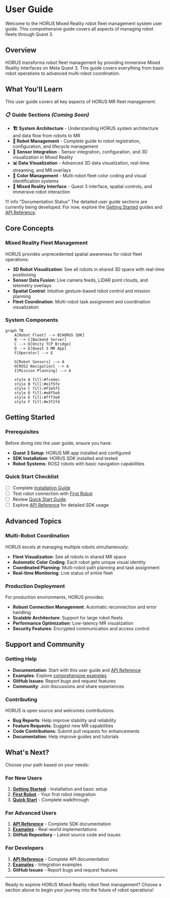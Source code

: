 # User Guide

Welcome to the HORUS Mixed Reality robot fleet management system user guide. This comprehensive guide covers all aspects of managing robot fleets through Quest 3.

## Overview

HORUS transforms robot fleet management by providing immersive Mixed Reality interfaces on Meta Quest 3. This guide covers everything from basic robot operations to advanced multi-robot coordination.

## What You'll Learn

This user guide covers all key aspects of HORUS MR fleet management:

### 📋 **Guide Sections** *(Coming Soon)*

- **🏗️ System Architecture** - Understanding HORUS system architecture and data flow from robots to MR
- **🤖 Robot Management** - Complete guide to robot registration, configuration, and lifecycle management  
- **📡 Sensor Integration** - Sensor integration, configuration, and 3D visualization in Mixed Reality
- **📊 Data Visualization** - Advanced 3D data visualization, real-time streaming, and MR overlays
- **🎨 Color Management** - Multi-robot fleet color coding and visual identification systems
- **🥽 Mixed Reality Interface** - Quest 3 interface, spatial controls, and immersive robot interaction

!!! info "Documentation Status"
    The detailed user guide sections are currently being developed. For now, explore the [Getting Started](../getting-started/index.md) guides and [API Reference](../api/index.md).

## Core Concepts

### Mixed Reality Fleet Management

HORUS provides unprecedented spatial awareness for robot fleet operations:

- **3D Robot Visualization**: See all robots in shared 3D space with real-time positioning
- **Sensor Data Fusion**: Live camera feeds, LiDAR point clouds, and telemetry overlays
- **Spatial Control**: Intuitive gesture-based robot control and mission planning
- **Fleet Coordination**: Multi-robot task assignment and coordination visualization

### System Components

```mermaid
graph TB
    A[Robot Fleet] --> B[HORUS SDK]
    B --> C[Backend Server]
    C --> D[Unity TCP Bridge]
    D --> E[Quest 3 MR App]
    F[Operator] --> E
    
    G[Robot Sensors] --> A
    H[ROS2 Navigation] --> A
    I[Mission Planning] --> A
    
    style A fill:#fce4ec
    style B fill:#e1f5fe
    style C fill:#f3e5f5
    style D fill:#e8f5e8
    style E fill:#fff3e0
    style F fill:#e3f2fd
```

## Getting Started

### Prerequisites

Before diving into the user guide, ensure you have:

- **Quest 3 Setup**: HORUS MR app installed and configured
- **SDK Installation**: HORUS SDK installed and tested
- **Robot Systems**: ROS2 robots with basic navigation capabilities

### Quick Start Checklist

- [ ] Complete [Installation Guide](../getting-started/installation.md)
- [ ] Test robot connection with [First Robot](../getting-started/first-robot.md)
- [ ] Review [Quick Start Guide](../getting-started/quickstart.md)
- [ ] Explore [API Reference](../api/index.md) for detailed SDK usage

## Advanced Topics

### Multi-Robot Coordination

HORUS excels at managing multiple robots simultaneously:

- **Fleet Visualization**: See all robots in shared MR space
- **Automatic Color Coding**: Each robot gets unique visual identity
- **Coordinated Planning**: Multi-robot path planning and task assignment
- **Real-time Monitoring**: Live status of entire fleet

### Production Deployment

For production environments, HORUS provides:

- **Robust Connection Management**: Automatic reconnection and error handling
- **Scalable Architecture**: Support for large robot fleets
- **Performance Optimization**: Low-latency MR visualization
- **Security Features**: Encrypted communication and access control

## Support and Community

### Getting Help

- **Documentation**: Start with this user guide and [API Reference](../api/index.md)
- **Examples**: Explore [comprehensive examples](../examples/index.md)
- **GitHub Issues**: Report bugs and request features
- **Community**: Join discussions and share experiences

### Contributing

HORUS is open source and welcomes contributions:

- **Bug Reports**: Help improve stability and reliability
- **Feature Requests**: Suggest new MR capabilities
- **Code Contributions**: Submit pull requests for enhancements
- **Documentation**: Help improve guides and tutorials

## What's Next?

Choose your path based on your needs:

### For New Users
1. **[Getting Started](../getting-started/index.md)** - Installation and basic setup
2. **[First Robot](../getting-started/first-robot.md)** - Your first robot integration
3. **[Quick Start](../getting-started/quickstart.md)** - Complete walkthrough

### For Advanced Users
1. **[API Reference](../api/index.md)** - Complete SDK documentation
2. **[Examples](../examples/index.md)** - Real-world implementations
3. **GitHub Repository** - Latest source code and issues

### For Developers
1. **[API Reference](../api/index.md)** - Complete API documentation
2. **[Examples](../examples/index.md)** - Integration examples
3. **GitHub Issues** - Report bugs and request features

---

Ready to explore HORUS Mixed Reality robot fleet management? Choose a section above to begin your journey into the future of robot operations!
